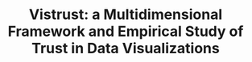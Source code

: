 ---
authors:
- Hamza Elhamdadi
- Adam Stefkovics
- Johanna Beyer
- Eric Moerth
- Hanspeter Pfister
- Cindy Xiong Bearfield
- Carolina Nobre
link: 
tags:
- Trust
- visualization
- science
- framework

title: 'Vistrust: a Multidimensional Framework and Empirical Study of Trust in Data Visualizations '
venue: IEEE VIS
year: 2023
---